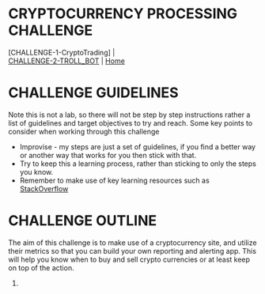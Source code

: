 # CRYPTOCURRENCY PROCESSING CHALLENGE


[CHALLENGE-1-CryptoTrading] |  
[CHALLENGE-2-TROLL_BOT](LAB2-TROLL/README.md) |
[Home](../README.md) 

# CHALLENGE GUIDELINES

Note this is not a lab, so there will not be step by step instructions rather a list of guidelines and target objectives to try and reach. Some key points to consider when working through this challenge 

* Improvise - my steps are just a set of guidelines, if you find a better way or another way that works for you then stick with that. 
* Try to keep this a learning process, rather than sticking to only the steps you know.
* Remember to make use of key learning resources such as [StackOverflow](https://stackoverflow.com/)
    
    

# CHALLENGE OUTLINE


The aim of this challenge is to make use of a cryptocurrency site, and utilize their metrics so that you can build your own reporting and alerting app. This will help you know when to buy and sell crypto currencies or at least keep on top of the action. 

1. 

